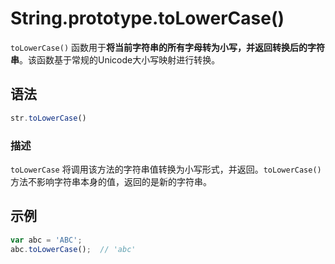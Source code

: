 # String.prototype.toLowerCase()

`toLowerCase()` 函数用于**将当前字符串的所有字母转为小写，并返回转换后的字符串**。该函数基于常规的Unicode大小写映射进行转换。

## 语法

```javascript
str.toLowerCase()
```

### 描述

`toLowerCase` 将调用该方法的字符串值转换为小写形式，并返回。`toLowerCase()` 方法不影响字符串本身的值，返回的是新的字符串。

## 示例

```javascript
var abc = 'ABC';
abc.toLowerCase();	// 'abc'
```

